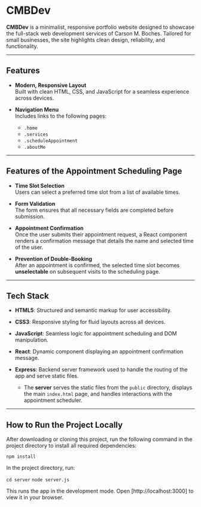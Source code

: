 # CMBDev

**CMBDev** is a minimalist, responsive portfolio website designed to showcase the full-stack web development services of Carson M. Boches. Tailored for small businesses, the site highlights clean design, reliability, and functionality.

---

## Features

- **Modern, Responsive Layout**  
  Built with clean HTML, CSS, and JavaScript for a seamless experience across devices.
  
- **Navigation Menu**  
  Includes links to the following pages:
  - `.home`
  - `.services`
  - `.scheduleAppointment`
  - `.aboutMe`

---

## Features of the Appointment Scheduling Page

- **Time Slot Selection**  
  Users can select a preferred time slot from a list of available times.

- **Form Validation**  
  The form ensures that all necessary fields are completed before submission.

- **Appointment Confirmation**  
  Once the user submits their appointment request, a React component renders a confirmation message that details the name and selected time of the user.

- **Prevention of Double-Booking**  
  After an appointment is confirmed, the selected time slot becomes **unselectable** on subsequent visits to the scheduling page.

---

## Tech Stack

- **HTML5**: Structured and semantic markup for user accessibility.
- **CSS3**: Responsive styling for fluid layouts across all devices.
- **JavaScript**: Seamless logic for appointment scheduling and DOM manipulation.
- **React**: Dynamic component displaying an appointment confirmation message.
- **Express**: Backend server framework used to handle the routing of the app and serve static files.
  
    - The **server** serves the static files from the `public` directory, displays the main `index.html` page, and handles interactions with the appointment scheduler.

---

## How to Run the Project Locally

After downloading or cloning this project, run the following command in the project directory to install all required dependencies:

`npm install`

In the project directory, run:

`cd server`
`node server.js`

This runs the app in the development mode.
Open [http://localhost:3000] to view it in your browser.
